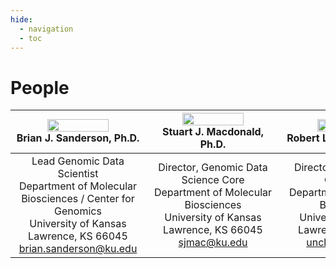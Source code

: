 ```yaml
---
hide:
  - navigation
  - toc
---
```


# People

<img src="sanderson.jpg" width = "70%"> <br> Brian J. Sanderson, Ph.D. | <img src="macdonald.jpg" width = "70%"> <br> Stuart J. Macdonald, Ph.D. | <img src="unckless.jpg" width = "70%"> <br> Robert L. Unckless, Ph.D.
:------------------------:|:--------------------------:|:------------------------:
<span style="display: inline-block; width:200px">Lead Genomic Data Scientist <br> Department of Molecular <br> Biosciences / Center for Genomics  <br> University of Kansas <br> Lawrence, KS 66045 <br> [brian.sanderson@ku.edu](mailto:brian.sanderson@ku.edu) </span> | <span style="display: inline-block; width:200px"> Director, Genomic Data Science Core <br> Department of Molecular Biosciences <br> University of Kansas <br> Lawrence, KS 66045 <br> [sjmac@ku.edu](mailto:sjmac@ku.edu) </span> |  <span style="display: inline-block; width:200px">Director, KU Center for Genomics <br> Department of Molecular Biosciences <br> University of Kansas <br> Lawrence, KS 66045 <br> [unckless@ku.edu](mailto:unckless@ku.edu) </span>
